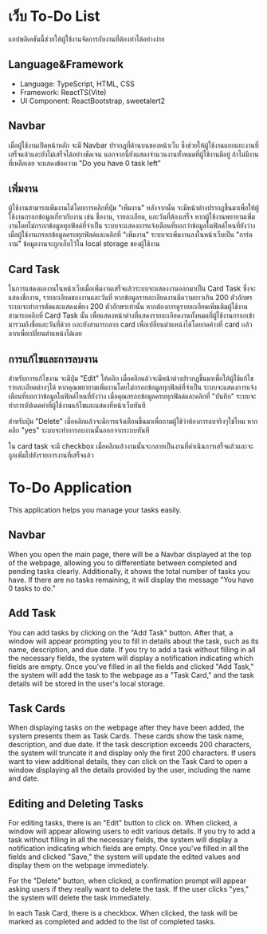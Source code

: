# เว็บ To-Do List

แอปพลิเคชันนี้ช่วยให้ผู้ใช้งานจัดการกับงานที่ต้องทำได้อย่างง่าย

## Language&Framework

- Language: TypeScript, HTML, CSS
- Framework: ReactTS(Vite)
- UI Component: ReactBootstrap, sweetalert2

## Navbar

เมื่อผู้ใช้งานเปิดหน้าหลัก จะมี Navbar ปรากฏที่ด้านบนของหน้าเว็บ ซึ่งช่วยให้ผู้ใช้งานแยกแยะงานที่เสร็จแล้วและยังไม่เสร็จได้อย่างชัดเจน นอกจากนี้ยังแสดงจำนวนงานทั้งหมดที่ผู้ใช้งานมีอยู่ ถ้าไม่มีงานที่เหลือเลย จะแสดงข้อความ "Do you have 0 task left"

## เพิ่มงาน

ผู้ใช้งานสามารถเพิ่มงานได้โดยการคลิกที่ปุ่ม "เพิ่มงาน" หลังจากนั้น จะมีหน้าต่างปรากฏขึ้นมาเพื่อให้ผู้ใช้งานกรอกข้อมูลเกี่ยวกับงาน เช่น ชื่องาน, รายละเอียด, และวันที่ต้องเสร็จ หากผู้ใช้งานพยายามเพิ่มงานโดยไม่กรอกข้อมูลทุกฟิลด์ที่จำเป็น ระบบจะแสดงการแจ้งเตือนที่บอกว่าข้อมูลในฟิลด์ไหนที่ยังว่าง เมื่อผู้ใช้งานกรอกข้อมูลครบทุกฟิลด์และคลิกที่ "เพิ่มงาน" ระบบจะเพิ่มงานลงในหน้าเว็บเป็น "การ์ดงาน" ข้อมูลงานจะถูกเก็บไว้ใน local storage ของผู้ใช้งาน

## Card Task

ในการแสดงผลงานในหน้าเว็บเมื่อเพิ่มงานเสร็จแล้วระบบจะแสดงงานออกมาเป็น Card Task ซึ่งจะแสดงชื่องาน, รายละเอียดของงานและวันที่ หากข้อมูลรายละเอียดงานมีความยาวเกิน 200 ตัวอักษร ระบบจะทำการตัดและแสดงเพียง 200 ตัวอักษรเท่านั้น หากต้องการดูรายละเอียดเพิ่มเติมผู้ใช้งานสามารถคลิกที่ Card Task นั้น เพื่อแสดงหน้าต่างที่แสดงรายละเอียดงานทั้งหมดที่ผู้ใช้งานกรอกเข้ามารวมถึงชื่อและวันที่ด้วย เเละยังสามารถลาก card เพื่อเปลี่ยนตำแหน่งได้โดยกดค้างที่ card เเล้วลากเพื่อเปลี่ยนตำแหน่งได้เลย

## การแก้ไขและการลบงาน

สำหรับการแก้ไขงาน จะมีปุ่ม "Edit" ให้คลิก เมื่อคลิกแล้วจะมีหน้าต่างปรากฏขึ้นมาเพื่อให้ผู้ใช้แก้ไขรายละเอียดต่างๆได้ หากคุณพยายามเพิ่มงานโดยไม่กรอกข้อมูลทุกฟิลด์ที่จำเป็น ระบบจะแสดงการแจ้งเตือนที่บอกว่าข้อมูลในฟิลด์ไหนที่ยังว่าง เมื่อคุณกรอกข้อมูลครบทุกฟิลด์และคลิกที่ "บันทึก" ระบบจะทำการอัปเดตค่าที่ผู้ใช้งานแก้ไขและแสดงที่หน้าเว็บทันที

สำหรับปุ่ม "Delete" เมื่อคลิกแล้วจะมีการแจ้งเตือนขึ้นมาเพื่อถามผู้ใช้ว่าต้องการลบจริงๆใช่ไหม หากคลิก "yes" ระบบจะทำการลบงานนั้นออกจากระบบทันที

ใน card task จะมี checkbox เมื่อคลิกแล้วงานนั้นจะกลายเป็นงานที่ดำเนินการเสร็จแล้วและจะถูกเพิ่มไปยังรายการงานที่เสร็จแล้ว

# To-Do Application

This application helps you manage your tasks easily.

## Navbar

When you open the main page, there will be a Navbar displayed at the top of the webpage, allowing you to differentiate between completed and pending tasks clearly. Additionally, it shows the total number of tasks you have. If there are no tasks remaining, it will display the message "You have 0 tasks to do."

## Add Task

You can add tasks by clicking on the "Add Task" button. After that, a window will appear prompting you to fill in details about the task, such as its name, description, and due date. If you try to add a task without filling in all the necessary fields, the system will display a notification indicating which fields are empty. Once you've filled in all the fields and clicked "Add Task," the system will add the task to the webpage as a "Task Card," and the task details will be stored in the user's local storage.

## Task Cards

When displaying tasks on the webpage after they have been added, the system presents them as Task Cards. These cards show the task name, description, and due date. If the task description exceeds 200 characters, the system will truncate it and display only the first 200 characters. If users want to view additional details, they can click on the Task Card to open a window displaying all the details provided by the user, including the name and date.

## Editing and Deleting Tasks

For editing tasks, there is an "Edit" button to click on. When clicked, a window will appear allowing users to edit various details. If you try to add a task without filling in all the necessary fields, the system will display a notification indicating which fields are empty. Once you've filled in all the fields and clicked "Save," the system will update the edited values and display them on the webpage immediately.

For the "Delete" button, when clicked, a confirmation prompt will appear asking users if they really want to delete the task. If the user clicks "yes," the system will delete the task immediately.

In each Task Card, there is a checkbox. When clicked, the task will be marked as completed and added to the list of completed tasks.
